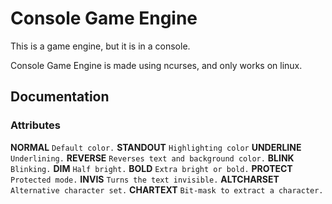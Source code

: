 # Console Game Engine
This is a game engine, but it is in a console.

Console Game Engine is made using ncurses, and only works on linux.

## Documentation
### Attributes
**NORMAL**
`Default color.`
**STANDOUT**
`Highlighting color`
**UNDERLINE**
`Underlining.`
**REVERSE**
`Reverses text and background color.`
**BLINK**
`Blinking.`
**DIM**
`Half bright.`
**BOLD**
`Extra bright or bold.`
**PROTECT**
`Protected mode.`
**INVIS**
`Turns the text invisible.`
**ALTCHARSET**
`Alternative character set.`
**CHARTEXT**
`Bit-mask to extract a character.`
